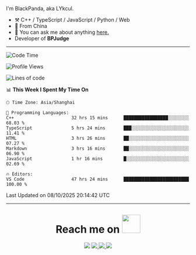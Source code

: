 I'm BlackPanda, aka LYkcul.

-   :hammer_and_pick: C++ / TypeScript / JavaScript / Python / Web
-   :seedling: From China
-   :speech_balloon: You can ask me about anything [here.](https://github.com/LYkcul/LYkcul/issues)
-   Developer of **BPJudge**

---

<!--START_SECTION:waka-->
![Code Time](http://img.shields.io/badge/Code%20Time-1%2C177%20hrs%2029%20mins-blue)

![Profile Views](http://img.shields.io/badge/Profile%20Views-10-blue)

![Lines of code](https://img.shields.io/badge/From%20Hello%20World%20I%27ve%20Written-2.6%20million%20lines%20of%20code-blue)

📊 **This Week I Spent My Time On** 

```text
🕑︎ Time Zone: Asia/Shanghai

💬 Programming Languages: 
C++                      32 hrs 15 mins      █████████████████░░░░░░░░   68.03 % 
TypeScript               5 hrs 24 mins       ███░░░░░░░░░░░░░░░░░░░░░░   11.41 % 
HTML                     3 hrs 26 mins       ██░░░░░░░░░░░░░░░░░░░░░░░   07.27 % 
Markdown                 3 hrs 16 mins       ██░░░░░░░░░░░░░░░░░░░░░░░   06.90 % 
JavaScript               1 hr 16 mins        █░░░░░░░░░░░░░░░░░░░░░░░░   02.69 % 

🔥 Editors: 
VS Code                  47 hrs 24 mins      █████████████████████████   100.00 % 
```


 Last Updated on 08/10/2025 20:14:42 UTC
<!--END_SECTION:waka-->

---

<h1 align="center" style="margin-top: 30px;">
    Reach me on 
    <img src="https://media.giphy.com/media/mGcNjsfWAjY5AEZNw6/giphy.gif" width="50">
</h1>

<p align="center">
  <a href="mailto:2490665576@qq.com"><img src="https://img.shields.io/badge/mail-%23D14836.svg?&style=for-the-badge&logo=maildotru&logoColor=white" /></a>
  <a href="/img/wechat.png">
    <img src="https://img.shields.io/badge/-Wechat-green?style=for-the-badge&logo=wechat&logoColor=white">
  </a>
  <a href="https://www.luogu.com.cn/user/486799">
    <img src="https://img.shields.io/badge/-luogu-white?style=for-the-badge&logoColor=white">
  </a>
  <a href="https://github.com/LYkcul">
    <img src="https://img.shields.io/badge/-Github-black?style=for-the-badge&logo=github&logoColor=white">
  </a>
</p>
